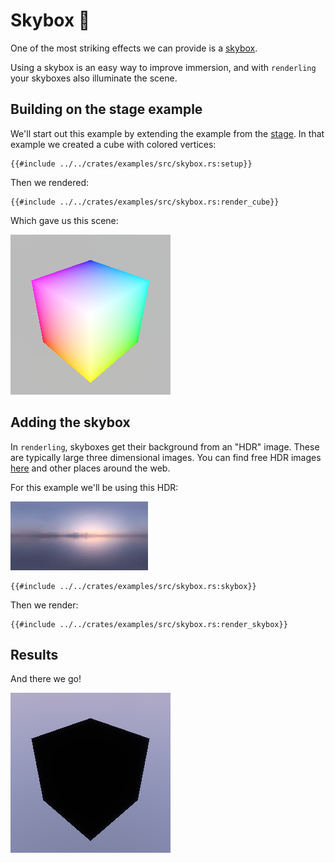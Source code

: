 # Skybox 🌌

One of the most striking effects we can provide is a
[skybox](https://en.wikipedia.org/wiki/Skybox_(video_games)).

Using a skybox is an easy way to improve immersion, and with
`renderling` your skyboxes also illuminate the scene.

## Building on the stage example 

We'll start out this example by extending the example from the
[stage](./stage). In that example we created a cube with colored
vertices:

```rust,ignore
{{#include ../../crates/examples/src/skybox.rs:setup}}
```

Then we rendered:

```rust,ignore
{{#include ../../crates/examples/src/skybox.rs:render_cube}}
```

Which gave us this scene:

![image of a unit cube with colored vertices](assets/stage-example.png)

## Adding the skybox

In `renderling`, skyboxes get their background from an "HDR" image.
These are typically large three dimensional images. You can find
free HDR images [here](https://polyhaven.com/hdris) and other
places around the web. 

For this example we'll be using this HDR:

![Qwantani Dusk 2 (Pure Sky)](assets/qwantani_dusk_2_puresky.webp)

```rust,ignore
{{#include ../../crates/examples/src/skybox.rs:skybox}}
```

Then we render:

```rust,ignore
{{#include ../../crates/examples/src/skybox.rs:render_skybox}}
```


## Results

And there we go!

![renderling skybox](assets/skybox.png)
